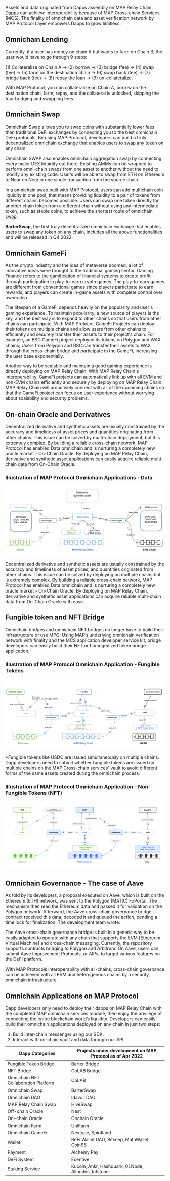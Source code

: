 Assets and data originated from Dapps assembly on MAP Relay Chain. Dapps can achieve interoperability because of MAP Cross-chain Services (MCS). The finality of omnichain data and asset verification network by MAP Protocol Layer empowers Dapps to grow limitless.

## Omnichain Lending

Currently, if a user has money on chain A but wants to farm on Chain B, the user would have to go through 9 steps:

(1) Collateralize on Chain A -> (2) borrow -> (3) bridge (fee) -> (4) swap (fee) -> (5) farm on the destination chain -> (6) swap back (fee) -> (7) bridge back (fee) -> (8) repay the loan -> (9) un-collateralize.

With MAP Protocol, you can collateralize on Chain A, borrow on the destination chain, farm, repay, and the collateral is unlocked, skipping the four bridging and swapping fees.


## Omnichain Swap

Omnichain Swap allows you to swap coins with substantially lower fees than traditional DeFi exchanges by connecting you to the best omnichain DeFi protocols. By using MAP Protocol, developers can build a truly decentralized omnichain exchange that enables users to swap any token on any chain.
 
Omnichain SWAP also enables omnichain aggregation swap by connecting every major DEX liquidity out there. Existing AMMs can be wrapped to perform omni-chain swaps from one asset to another without the need to modify any existing code. User’s will be able to swap from ETH on Ethereum to Near on Near in one single transaction from the source chain.

In a omnichain swap built with MAP Protocol, users can add multichain coin liquidity in one pool, that means providing liquidity to a pair of tokens from different chains becomes possible. Users can swap one token directly for another chain token from a different chain without using any intermediate token, such as stable coins, to achieve the shortest route of omnichain swap.

**BarterSwap**, the first truly decentralized omnichain exchange that enables users to swap any token on any chain, includes all the above functionalities and will be released in Q4 2022. 


## Omnichain GameFi

As the crypto industry and the idea of metaverse boomed, a lot of innovative ideas were brought to the traditional gaming sector. Gaming Finance refers to the gamification of financial systems to create profit through participation in play-to-earn crypto games. The play-to-earn games are different from conventional games since players participate to earn rewards, and players can create in-game assets with complete control over ownership. 

The lifespan of a GameFi depends heavily on the popularity and user's gaming experience. To maintain popularity, a new source of players is the key, and the best way is to expand to other chains so that users from other chains can participate. With MAP Protocol, GameFi Projects can deploy their tokens on multiple chains and allow users from other chains to efficiently and securely transfer their assets to their project's chain. For example, an BSC GameFi project deployed its tokens on Polygon and WAX chains; Users from Polygon and BSC can transfer their assets to WAX through the cross-chain bridge and participate in the GameFi, increasing the user base exponentially. 

Another way to be scalable and maintain a good gaming experience is directly deploying on MAP Relay Chain. With MAP Relay Chain's interoperability, GameFi projects can automatically link up with all EVM and non-EVM chains efficiently and securely by deploying on MAP Relay Chain. MAP Relay Chain will proactively connect with all of the upcoming chains so that the GameFi project can focus on user experience without worrying about scalability and security problems. 


## On-chain Oracle and Derivatives

Decentralized derivative and synthetic assets are usually constrained by the accuracy and timeliness of asset prices and quantities originating from other chains. This issue can be solved by multi-chain deployment, but it is extremely complex. By building a reliable cross-chain network, MAP Protocol has enabled Data omnichain and is nurturing a completely new oracle market - On-Chain Oracle. By deploying on MAP Relay Chain, derivative and synthetic asset applications can easily acquire reliable multi-chain data from On-Chain Oracle. 


### Illustration of MAP Protocol Omnichain Applications - Data

![Illustration of MAP Protocol Omnichain Applications - Data](dataflow.png)

Decentralized derivative and synthetic assets are usually constrained by the accuracy and timeliness of asset prices, and quantities originated from other chains. This issue can be solved by deploying on multiple chains but is extremely complex. By building a reliable cross-chain network, MAP Protocol has enabled Data omnichain and is nurturing a completely new oracle market - On-Chain Oracle. By deploying on MAP Relay Chain, derivative and synthetic asset applications can acquire reliable multi-chain data from On-Chain Oracle with ease. 

## Fungible token and NFT Bridge

Omnichain bridges and omnichain NFT bridges no longer have to build their infrastructure or use MPC. Using MAP’s underlying omnichain verification network with finality and the MCS application developer service kit, bridge developers can easily build their NFT or homogenized token bridge application.

### Illustration of MAP Protocol Omnichain Application - Fungible Tokens

![MAP Protocol Omnichain Application - Fungible Tokens](fungible.png)

*Fungible tokens like USDC are issued simultaneously on multiple chains. Dapp developers need to submit whether fungible tokens are issued on multiple chains on the MAP Cross-chain services' vault to avoid different forms of the same assets created during the omnichain process.

### Illustration of MAP Protocol Omnichain Application - Non-Fungible Tokens (NFT)

![MAP Protocol Omnichain Application - NFT](nft_flow.png)

## Omnichain Governance - The case of Aave

As told by its developers, a proposal executed on Aave, which is built on the Ethereum (ETH) network, was sent to the Polygon (MATIC) FxPortal. The mechanism then read the Ethereum data and passed it for validation on the Polygon network. Afterward, the Aave cross-chain governance bridge contract received this data, decoded it and queued the action, pending a time lock for finalization. The development team wrote:

The Aave cross-chain governance bridge is built in a generic way to be easily adapted to operate with any chain that supports the EVM [Ethereum Virtual Machine] and cross-chain messaging. Currently, the repository supports contracts bridging to Polygon and Arbitrum. On Aave, users can submit Aave Improvement Protocols, or AIPs, to target various features on the DeFi platform.

With MAP Protocols interoperability with all-chains, cross-chain governance can be achieved with all EVM and heterogenous chains by a security omnichain infrastructure.


## Omnichain Applications on MAP Protocol

Dapp developers only need to deploy their dapps on MAP Relay Chain with the completed MAP omnichain services module, then enjoy the privilege of connecting the entire blockchain world’s liquidity. Developers can easily build their omnichain applications deployed on any chain in just two steps:

1. Build inter-chain messenger using our SDK.
2. Interact with on-chain vault and data through our API.

| Dapp Categories | Projects under development on MAP Protocol as of Apr 2022 |
| ---- | ---- |
| Fungible Token Bridge | Barter Bridge |
| NFT Bridge | CoLAB Bridge |
| Omnichain NFT Collaboration Platform | CoLAB |
| Omnichain Swap | BarterSwap |
| Omnichain DAO | Idavoll DAO |
| MAP Relay Chain Swap | HiveSwap |
| Off-chain Oracle | Nest |
| On-chain Oracle | Onchain Oracle |
| Omnichain Farm | UniFarm |
| Omnichain GameFi | Nextype, Spiritland |
| Wallet | BeFi Wallet DAO, Bitkeep, MathWallet, Coin98 |
| Payment | Alchemy Pay |
| DeFi System | Ecentive |
| Staking Service | Kucoin, Ankr, Hashquark, 01Node, Allnodes, Infstone |
